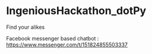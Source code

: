 # IngeniousHackathon_dotPy
Find your alikes 

Facebook messenger based chatbot : https://www.messenger.com/t/151824855503337
